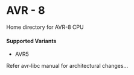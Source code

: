 # AVR - 8

Home directory for AVR-8 CPU

#### Supported Variants
* AVR5

Refer avr-libc manual for architectural changes...
